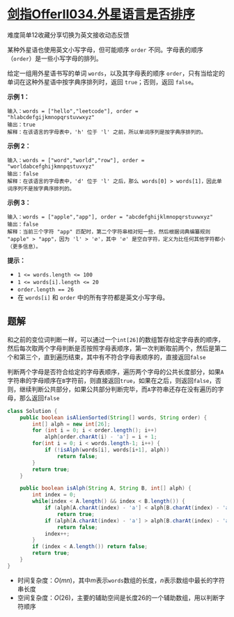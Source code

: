 # [剑指OfferII034.外星语言是否排序](https://leetcode-cn.com/problems/lwyVBB/)

难度简单12收藏分享切换为英文接收动态反馈

某种外星语也使用英文小写字母，但可能顺序 `order` 不同。字母表的顺序（`order`）是一些小写字母的排列。

给定一组用外星语书写的单词 `words`，以及其字母表的顺序 `order`，只有当给定的单词在这种外星语中按字典序排列时，返回 `true`；否则，返回 `false`。

 

**示例 1：**

```
输入：words = ["hello","leetcode"], order = "hlabcdefgijkmnopqrstuvwxyz"
输出：true
解释：在该语言的字母表中，'h' 位于 'l' 之前，所以单词序列是按字典序排列的。
```

**示例 2：**

```
输入：words = ["word","world","row"], order = "worldabcefghijkmnpqstuvxyz"
输出：false
解释：在该语言的字母表中，'d' 位于 'l' 之后，那么 words[0] > words[1]，因此单词序列不是按字典序排列的。
```

**示例 3：**

```
输入：words = ["apple","app"], order = "abcdefghijklmnopqrstuvwxyz"
输出：false
解释：当前三个字符 "app" 匹配时，第二个字符串相对短一些，然后根据词典编纂规则 "apple" > "app"，因为 'l' > '∅'，其中 '∅' 是空白字符，定义为比任何其他字符都小（更多信息）。
```

 

**提示：**

- `1 <= words.length <= 100`
- `1 <= words[i].length <= 20`
- `order.length == 26`
- 在 `words[i]` 和 `order` 中的所有字符都是英文小写字母。

## 题解

和之前的变位词判断一样，可以通过一个`int[26]`的数组暂存给定字母表的顺序，然后每次取两个字母判断是否按照字母表顺序，第一次判断取前两个，然后是第二个和第三个，直到遍历结束，其中有不符合字母表顺序的，直接返回`false`

判断两个字母是否符合给定的字母表顺序，遍历两个字母的公共长度部分，如果`A`字符串的字母顺序在`B`字符前，则直接返回`true`，如果在之后，则返回`false`，否则，继续判断公共部分，如果公共部分判断完毕，而`A`字符串还存在没有遍历的字母，那么返回`false`

```java
class Solution {
    public boolean isAlienSorted(String[] words, String order) {
        int[] alph = new int[26];
        for (int i = 0; i < order.length(); i++)
            alph[order.charAt(i) - 'a'] = i + 1;
        for(int i = 0; i < words.length-1; i++) {
            if (!isAlph(words[i], words[i+1], alph))
                return false;
        }
        return true;
    }

    public boolean isAlph(String A, String B, int[] alph) {
        int index = 0;
        while(index < A.length() && index < B.length()) {
            if (alph[A.charAt(index) - 'a'] < alph[B.charAt(index) - 'a'])
                return true;
            if (alph[A.charAt(index) - 'a'] > alph[B.charAt(index) - 'a'])
                return false;
            index++;
        }
        if (index < A.length()) return false;
        return true;
    }
}
```

* 时间复杂度：$O(mn)$，其中$m$表示`words`数组的长度，$n$表示数组中最长的字符串长度
* 空间复杂度：$O(26)$，主要的辅助空间是长度$26$的一个辅助数组，用以判断字符顺序